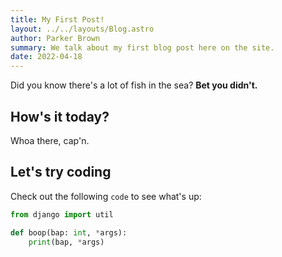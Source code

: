 ```yaml
---
title: My First Post!
layout: ../../layouts/Blog.astro
author: Parker Brown
summary: We talk about my first blog post here on the site.
date: 2022-04-18
---
```


Did you know there's a lot of fish in the sea? **Bet you didn't.**

## How's it today?

Whoa there, cap'n.

## Let's try coding

Check out the following `code` to see what's up:

```python
from django import util

def boop(bap: int, *args):
    print(bap, *args)
```